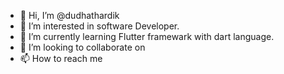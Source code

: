 - 👋 Hi, I’m @dudhathardik
- 👀 I’m interested in software Developer.
- 🌱 I’m currently learning Flutter framewark with dart language.
- 💞️ I’m looking to collaborate on 
- 📫 How to reach me 

<!---
dudhathardik/dudhathardik is a ✨ special ✨ repository because its `README.md` (this file) appears on your GitHub profile.
You can click the Preview link to take a look at your changes.
--->
